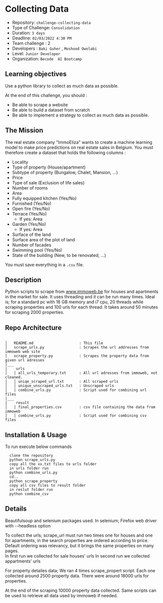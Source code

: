 # Collecting Data

- Repository: `challenge-collecting-data`
- Type of Challenge: `Consolidation`
- Duration: `3 days`
- Deadline: `02/03/2022 4:30 PM`
- Team challenge : 2
- Developers : `Baki Guher` , `Moshood Owolabi`
- Level: `Junior Developer`
- Organization: `Becode  AI Bootcamp`


## Learning objectives

Use a python library to collect as much data as possible.

At the end of this challenge, you should :

- Be able to scrape a website
- Be able to build a dataset from scratch
- Be able to implement a strategy to collect as much data as possible.

## The Mission

The real estate company "ImmoEliza" wants to create a machine learning model to make price predictions on real estate sales in Belgium. You must therefore create a dataset that holds the following columns :

- Locality
- Type of property (House/apartment)
- Subtype of property (Bungalow, Chalet, Mansion, ...)
- Price
- Type of sale (Exclusion of life sales)
- Number of rooms
- Area
- Fully equipped kitchen (Yes/No)
- Furnished (Yes/No)
- Open fire (Yes/No)
- Terrace (Yes/No)
  - If yes: Area
- Garden (Yes/No)
  - If yes: Area
- Surface of the land
- Surface area of the plot of land
- Number of facades
- Swimming pool (Yes/No)
- State of the building (New, to be renovated, ...)

You must save everything in a `.csv` file.

## Description
Python scripts to scrape from www.immoweb.be for houses and apartments in the market for sale. 
It uses threading and it can be run many times. Ideal is; for a standard pc with 16 GB memory and i7 cpu,  20 threads while scraping properties and 100 urls for each thread.
It takes around 50 minutes for scraping 2000 properties.

 
## Repo Architecture 

```

│   README.md                     : This file
│   scrape_urls.py                : Scrapes the url addresses from immoweb web site
│   scrape_property.py            : Scrapes the property data from given url adresses  
│___   
|    urls          
│   │ all_urls_temporary.txt      : All url adresses from immoweb, not cleaned.
│   │ uniqe_scraped_url.txt       : All scraped urls 
│   │ unique_unscraped_urls.txt   : Unscraped urls 
│   | combine_urls.py             : Script used for combining url files          
│___  
|    result
│   | final_properties.csv        : csv file containing the data from immoweb
│   │ combine_urls.py             : Script used for combining csv files           
```

## Installation & Usage
To run execute below commands

      clone the repository 
      python scrape_urls.py
      copy all the xx.txt files to urls folder
      in urls folder run
      python combine_urls.py
      cd..
      python scrape_property
      copy all csv files to result folder
      in reslut folder run
      python combine_csv



## Details
Beautifulsoup and selenium packages used. 
In selenium; Firefox web driver with --headless option 

To collect the urls; scrape_url must run two times one for houses and one for apartments, in the search properties are ordered according to price.
Default ordering was relevancy, but it brings the same properties on many pages.  
In first run we collected for sale houses' urls 
In second run  we collected appartments' urls

For property detailes data; 
We ran 4 times scrape_propert script. 
Each one collected around 2500 property data. There were around 18000 urls for properties. 

At the end of the scraping 10000 property data collected. Same scripts can be used to retrieve all data used by immoweb if needed. 


